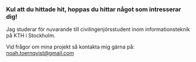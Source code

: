### Kul att du hittade hit, hoppas du hittar något som intresserar dig!

Jag studerar för nuvarande till civilingenjörsstudent inom informationsteknik på KTH i Stockholm.

Vid frågor om mina projekt så kontakta mig gärna på: noah.toernqvist@gmail.com

<!--
**NoahTornqvist/NoahTornqvist** is a ✨ _special_ ✨ repository because its `README.md` (this file) appears on your GitHub profile.

Here are some ideas to get you started:

- 🔭 I’m currently working on ...
- 🌱 I’m currently learning ...
- 👯 I’m looking to collaborate on ...
- 🤔 I’m looking for help with ...
- 💬 Ask me about ...
- 📫 How to reach me: ...
- 😄 Pronouns: ...
- ⚡ Fun fact: ...
-->
